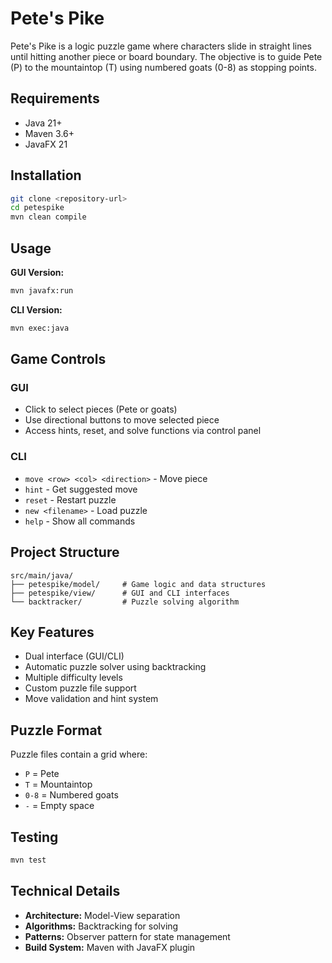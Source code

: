 # Pete's Pike
Pete's Pike is a logic puzzle game where characters slide in straight lines until hitting another piece or board boundary. The objective is to guide Pete (P) to the mountaintop (T) using numbered goats (0-8) as stopping points.

## Requirements

- Java 21+
- Maven 3.6+
- JavaFX 21

## Installation

```bash
git clone <repository-url>
cd petespike
mvn clean compile
```

## Usage

**GUI Version:**
```bash
mvn javafx:run
```

**CLI Version:**
```bash
mvn exec:java
```

## Game Controls

### GUI
- Click to select pieces (Pete or goats)
- Use directional buttons to move selected piece
- Access hints, reset, and solve functions via control panel

### CLI
- `move <row> <col> <direction>` - Move piece
- `hint` - Get suggested move
- `reset` - Restart puzzle
- `new <filename>` - Load puzzle
- `help` - Show all commands

## Project Structure

```
src/main/java/
├── petespike/model/     # Game logic and data structures
├── petespike/view/      # GUI and CLI interfaces
└── backtracker/         # Puzzle solving algorithm
```

## Key Features

- Dual interface (GUI/CLI)
- Automatic puzzle solver using backtracking
- Multiple difficulty levels
- Custom puzzle file support
- Move validation and hint system

## Puzzle Format

Puzzle files contain a grid where:
- `P` = Pete
- `T` = Mountaintop
- `0-8` = Numbered goats
- `-` = Empty space

## Testing

```bash
mvn test
```

## Technical Details

- **Architecture:** Model-View separation
- **Algorithms:** Backtracking for solving
- **Patterns:** Observer pattern for state management
- **Build System:** Maven with JavaFX plugin
